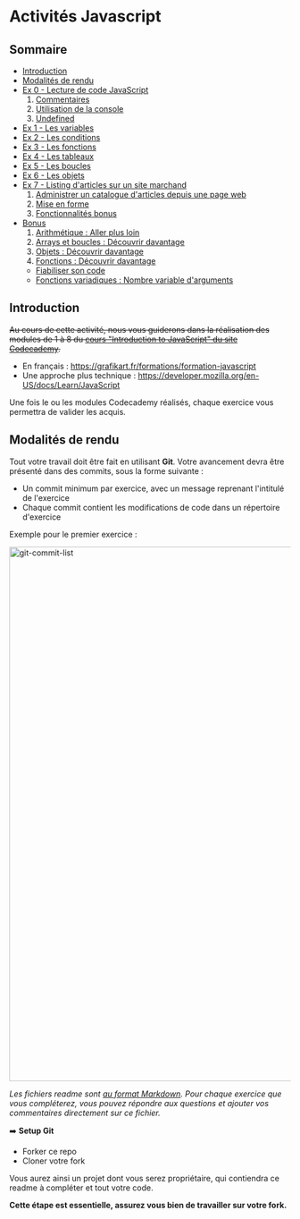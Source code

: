 # Activités Javascript

## Sommaire

- [Introduction](#introduction)
- [Modalités de rendu](#modalités-de-rendu)
- [Ex 0 - Lecture de code JavaScript](exo-0/README.md#ex-0---lecture-de-code-javascript)
  1. [Commentaires](exo-0/README.md#section-1--commentaires)
  2. [Utilisation de la console](exo-0/README.md#section-2--utilisation-de-la-console)
  3. [Undefined](exo-0/README.md#section-3--undefined)
- [Ex 1 - Les variables](exo-1/README.md#ex-1---les-variables)
- [Ex 2 - Les conditions](exo-2/README.md#ex-2---les-conditions)
- [Ex 3 - Les fonctions](exo-3/README.md#ex-3---les-fonctions)
- [Ex 4 - Les tableaux](exo-4/README.md#ex-4---les-tableaux)
- [Ex 5 - Les boucles](exo-5/README.md#ex-5---les-boucles)
- [Ex 6 - Les objets](exo-6/README.md#ex-6---les-objets)
- [Ex 7 - Listing d'articles sur un site marchand](exo-7/README.md#ex-7---listing-darticles-sur-un-site-marchand)
  1. [Administrer un catalogue d'articles depuis une page web](exo-7/README.md#administrer-un-catalogue-darticles-depuis-une-page-web)
  2. [Mise en forme](exo-7/README.md#mise-en-forme)
  3. [Fonctionnalités bonus](exo-7/README.md#fonctionnalités-bonus)
- [Bonus](exo-8-bonus/README.md#bonus)
  1. [Arithmétique : Aller plus loin](exo-8-bonus/README.md#arithmétique--aller-plus-loin)
  2. [Arrays et boucles : Découvrir davantage](exo-8-bonus/README.md#arrays-et-boucles--découvrir-davantage)
  3. [Objets : Découvrir davantage](exo-8-bonus/README.md#objets--découvrir-davantage)
  4. [Fonctions : Découvrir davantage](exo-8-bonus/README.md#fonctions--découvrir-davantage)
  - [Fiabiliser son code](exo-8-bonus/README.md#fiabiliser-son-code)
  - [Fonctions variadiques : Nombre variable d'arguments](exo-8-bonus/README.md#fonctions-variadiques--nombre-variable-darguments)

## Introduction

~~Au cours de cette activité, nous vous guiderons dans la réalisation des modules de 1 à 8 du [cours "Introduction to JavaScript" du site Codecademy](https://www.codecademy.com/learn/introduction-to-javascript).~~

- En français : https://grafikart.fr/formations/formation-javascript
- Une approche plus technique : https://developer.mozilla.org/en-US/docs/Learn/JavaScript

Une fois le ou les modules Codecademy réalisés, chaque exercice vous permettra de valider les acquis.

## Modalités de rendu

Tout votre travail doit être fait en utilisant **Git**. Votre avancement devra être présenté dans des commits, sous la forme suivante :

- Un commit minimum par exercice, avec un message reprenant l'intitulé de l'exercice
- Chaque commit contient les modifications de code dans un répertoire d'exercice

Exemple pour le premier exercice :

<img width="956" alt="git-commit-list" src="https://user-images.githubusercontent.com/632197/78457023-9fc00900-76a7-11ea-800f-16e3782dae48.png">

_Les fichiers readme sont [au format Markdown](https://github.com/adam-p/markdown-here/wiki/Markdown-Cheatsheet). Pour chaque exercice que vous compléterez, vous pouvez répondre aux questions et ajouter vos commentaires directement sur ce fichier._

➡️ **Setup Git**

- Forker ce repo
- Cloner votre fork

Vous aurez ainsi un projet dont vous serez propriétaire, qui contiendra ce readme à compléter et tout votre code.

**Cette étape est essentielle, assurez vous bien de travailler sur votre fork.**
